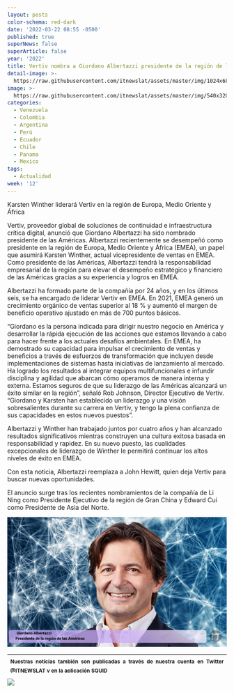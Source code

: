 ```yaml
---
layout: posts
color-schema: red-dark
date: '2022-03-22 08:55 -0500'
published: true
superNews: false
superArticle: false
year: '2022'
title: Vertiv nombra a Giordano Albertazzi presidente de la región de las Américas
detail-image: >-
  https://raw.githubusercontent.com/itnewslat/assets/master/img/1024x680/Giordano-Albertazzi--g.jpg
image: >-
  https://raw.githubusercontent.com/itnewslat/assets/master/img/540x320/Giordano-Albertazzi-p.jpg
categories:
  - Venezuela
  - Colombia
  - Argentina
  - Perú
  - Ecuador
  - Chile
  - Panama
  - Mexico
tags:
  - Actualidad
week: '12'
---
```

Karsten Winther liderará Vertiv en la región de Europa, Medio Oriente y África

Vertiv, proveedor global de soluciones de continuidad e infraestructura crítica digital, anunció que Giordano Albertazzi ha sido nombrado presidente de las Américas. Albertazzi recientemente se desempeñó como presidente en la región de Europa, Medio Oriente y África (EMEA), un papel que asumirá Karsten Winther, actual vicepresidente de ventas en EMEA. Como presidente de las Américas, Albertazzi tendrá la responsabilidad empresarial de la región para elevar el desempeño estratégico y financiero de las Américas gracias a su experiencia y logros en EMEA.

Albertazzi ha formado parte de la compañía por 24 años, y en los últimos seis, se ha encargado de liderar Vertiv en EMEA. En 2021, EMEA generó un crecimiento orgánico de ventas superior al 18 % y aumentó el margen de beneficio operativo ajustado en más de 700 puntos básicos.

“Giordano es la persona indicada para dirigir nuestro negocio en América y desarrollar la rápida ejecución de las acciones que estamos llevando a cabo para hacer frente a los actuales desafíos ambientales. En EMEA, ha demostrado su capacidad para impulsar el crecimiento de ventas y beneficios a través de esfuerzos de transformación que incluyen desde implementaciones de sistemas hasta iniciativas de lanzamiento al mercado. Ha logrado los resultados al integrar equipos multifuncionales e infundir disciplina y agilidad que abarcan cómo operamos de manera interna y externa. Estamos seguros de que su liderazgo de las Américas alcanzará un éxito similar en la región”, señaló Rob Johnson, Director Ejecutivo de Vertiv. “Giordano y Karsten han establecido un liderazgo y una visión sobresalientes durante su carrera en Vertiv, y tengo la plena confianza de sus capacidades en estos nuevos puestos”.

Albertazzi y Winther han trabajado juntos por cuatro años y han alcanzado resultados significativos mientras construyen una cultura exitosa basada en responsabilidad y rapidez. En su nuevo puesto, las cualidades excepcionales de liderazgo de Winther le permitirá continuar los altos niveles de éxito en EMEA.

Con esta noticia, Albertazzi reemplaza a John Hewitt, quien deja Vertiv para buscar nuevas oportunidades.

El anuncio surge tras los recientes nombramientos de la compañía de Li Ning como Presidente Ejecutivo de la región de Gran China y Edward Cui como Presidente de Asia del Norte.

![](https://raw.githubusercontent.com/itnewslat/assets/master/img/540x320/Giordano-Albertazzi-p.jpg)

<table style="height: 42px;" width="569">
<tbody>
<tr>
<td style="text-align: justify;"><sub><strong>Nuestras noticias también son publicadas a través de nuestra cuenta en Twitter <a href="https://twitter.com/itnewslat?lang=es">@ITNEWSLAT</a> y en la aplicación <a href="https://squidapp.co/en/">SQUID</a></strong></sub></td>
</tr>
</tbody>
</table>

<img src="https://tracker.metricool.com/c3po.jpg?hash=56f88a41e39ab42c063cc51676587a04"/>